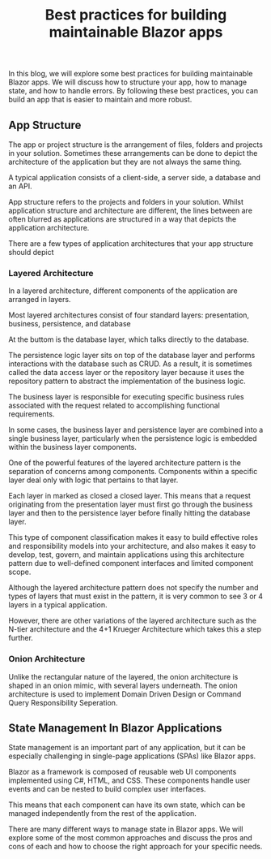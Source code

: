 ﻿---
title: Best practices for building maintainable Blazor apps
description: Best practices for building and maintaining Blazor applications
permalink: /blog/blazor-best-practises-part-one
canonical: /blog/blazor-best-practises-part-one
image-url: /img/blog/2022-09-22/img.png
image-text: image text
author-name: James Amattey
author-image: james
posted-on: September 22nd, 2022
read-time: 6 min
---

In this blog, we will explore some best practices for building maintainable Blazor apps. We will discuss how to structure your app, how to manage state, and how to handle errors.
By following these best practices, you can build an app that is easier to maintain and more robust.

## App Structure
The app or project structure is the arrangement of files, folders and projects in your solution. Sometimes these arrangements can be done to depict the architecture of the application but they are not always the same thing.

A typical application consists of a client-side, a server side, a database and an API.

App structure refers to the projects and folders in your solution. Whilst application structure and architecture are different, the lines between are often blurred as applications are structured in a way that depicts the application architecture. 

There are a few types of application architectures that your app structure should depict

### Layered Architecture

In a layered architecture, different components of the application are arranged in layers. 

Most layered architectures consist of four standard layers: presentation, business, persistence, and database

At the buttom is the database layer, which talks directly to the database. 

The persistence logic layer sits on top of the database layer and performs interactions with the database such as CRUD. As a result, it is sometimes called the data access layer or the repository layer because it uses the repository pattern to abstract the implementation of the business logic. 

The business layer is responsible for executing specific business rules associated with the request related to accomplishing functional requirements.

In some cases, the business layer and persistence layer are combined into a single business layer, particularly when the persistence logic is embedded within the business layer components.

One of the powerful features of the layered architecture pattern is the separation of concerns among components. Components within a specific layer deal only with logic that pertains to that layer.

Each layer in marked as closed a closed layer. This means that a request originating from the presentation layer must first go through the business layer and then to the persistence layer before finally hitting the database layer. 

This type of component classification makes it easy to build effective roles and responsibility models into your architecture, and also makes it easy to develop, test, govern, and maintain applications using this architecture pattern due to well-defined component interfaces and limited component scope.

Although the layered architecture pattern does not specify the number and types of layers that must exist in the pattern, it is very common to see 3 or 4 layers in a typical application.

However, there are other variations of the layered architecture such as the N-tier architecture and the 4+1 Krueger Architecture which takes this a step further. 

### Onion Architecture
Unlike the rectangular nature of the layered, the onion architecture is shaped in an onion mimic, with several layers underneath. The onion architecture is used to implement Domain Driven Design or Command Query Responsibility Seperation.



## State Management In Blazor Applications

State management is an important part of any application, but it can be especially challenging in single-page applications (SPAs) like Blazor apps.

Blazor as a framework is composed of reusable web UI components implemented using C#, HTML, and CSS. These components handle user events and can be nested to build complex user interfaces.

This means that each component can have its own state, which can be managed independently from the rest of the application.

There are many different ways to manage state in Blazor apps. We will explore some of the most common approaches and discuss the pros and cons of each and how to choose the right approach for your specific needs.



